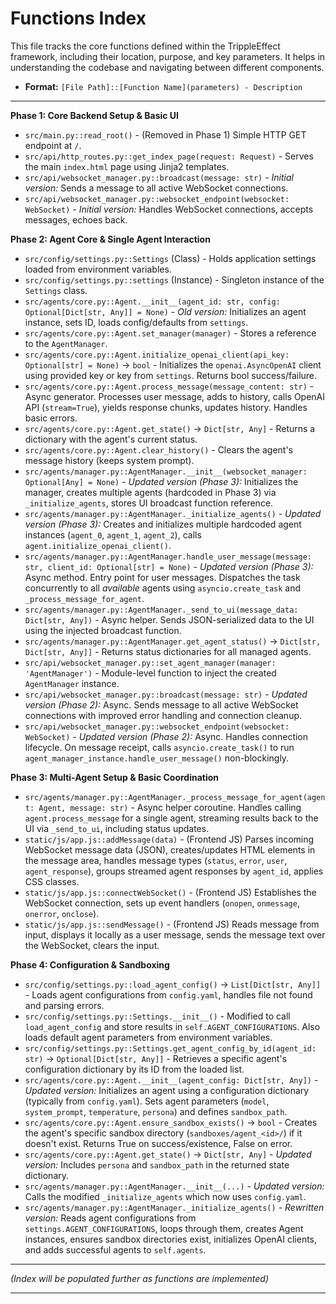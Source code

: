 <!-- # START OF FILE helperfiles/FUNCTIONS_INDEX.md -->
# Functions Index

This file tracks the core functions defined within the TrippleEffect framework, including their location, purpose, and key parameters. It helps in understanding the codebase and navigating between different components.

*   **Format:** `[File Path]::[Function Name](parameters) - Description`

---

**Phase 1: Core Backend Setup & Basic UI**

*   `src/main.py::read_root()` - (Removed in Phase 1) Simple HTTP GET endpoint at `/`.
*   `src/api/http_routes.py::get_index_page(request: Request)` - Serves the main `index.html` page using Jinja2 templates.
*   `src/api/websocket_manager.py::broadcast(message: str)` - *Initial version:* Sends a message to all active WebSocket connections.
*   `src/api/websocket_manager.py::websocket_endpoint(websocket: WebSocket)` - *Initial version:* Handles WebSocket connections, accepts messages, echoes back.

**Phase 2: Agent Core & Single Agent Interaction**

*   `src/config/settings.py::Settings` (Class) - Holds application settings loaded from environment variables.
*   `src/config/settings.py::settings` (Instance) - Singleton instance of the `Settings` class.
*   `src/agents/core.py::Agent.__init__(agent_id: str, config: Optional[Dict[str, Any]] = None)` - *Old version:* Initializes an agent instance, sets ID, loads config/defaults from `settings`.
*   `src/agents/core.py::Agent.set_manager(manager)` - Stores a reference to the `AgentManager`.
*   `src/agents/core.py::Agent.initialize_openai_client(api_key: Optional[str] = None)` -> `bool` - Initializes the `openai.AsyncOpenAI` client using provided key or key from `settings`. Returns bool success/failure.
*   `src/agents/core.py::Agent.process_message(message_content: str)` - Async generator. Processes user message, adds to history, calls OpenAI API (`stream=True`), yields response chunks, updates history. Handles basic errors.
*   `src/agents/core.py::Agent.get_state()` -> `Dict[str, Any]` - Returns a dictionary with the agent's current status.
*   `src/agents/core.py::Agent.clear_history()` - Clears the agent's message history (keeps system prompt).
*   `src/agents/manager.py::AgentManager.__init__(websocket_manager: Optional[Any] = None)` - *Updated version (Phase 3):* Initializes the manager, creates multiple agents (hardcoded in Phase 3) via `_initialize_agents`, stores UI broadcast function reference.
*   `src/agents/manager.py::AgentManager._initialize_agents()` - *Updated version (Phase 3):* Creates and initializes multiple hardcoded agent instances (`agent_0`, `agent_1`, `agent_2`), calls `agent.initialize_openai_client()`.
*   `src/agents/manager.py::AgentManager.handle_user_message(message: str, client_id: Optional[str] = None)` - *Updated version (Phase 3):* Async method. Entry point for user messages. Dispatches the task concurrently to all *available* agents using `asyncio.create_task` and `_process_message_for_agent`.
*   `src/agents/manager.py::AgentManager._send_to_ui(message_data: Dict[str, Any])` - Async helper. Sends JSON-serialized data to the UI using the injected broadcast function.
*   `src/agents/manager.py::AgentManager.get_agent_status()` -> `Dict[str, Dict[str, Any]]` - Returns status dictionaries for all managed agents.
*   `src/api/websocket_manager.py::set_agent_manager(manager: 'AgentManager')` - Module-level function to inject the created `AgentManager` instance.
*   `src/api/websocket_manager.py::broadcast(message: str)` - *Updated version (Phase 2):* Async. Sends message to all active WebSocket connections with improved error handling and connection cleanup.
*   `src/api/websocket_manager.py::websocket_endpoint(websocket: WebSocket)` - *Updated version (Phase 2):* Async. Handles connection lifecycle. On message receipt, calls `asyncio.create_task()` to run `agent_manager_instance.handle_user_message()` non-blockingly.

**Phase 3: Multi-Agent Setup & Basic Coordination**

*   `src/agents/manager.py::AgentManager._process_message_for_agent(agent: Agent, message: str)` - Async helper coroutine. Handles calling `agent.process_message` for a single agent, streaming results back to the UI via `_send_to_ui`, including status updates.
*   `static/js/app.js::addMessage(data)` - (Frontend JS) Parses incoming WebSocket message data (JSON), creates/updates HTML elements in the message area, handles message types (`status`, `error`, `user`, `agent_response`), groups streamed agent responses by `agent_id`, applies CSS classes.
*   `static/js/app.js::connectWebSocket()` - (Frontend JS) Establishes the WebSocket connection, sets up event handlers (`onopen`, `onmessage`, `onerror`, `onclose`).
*   `static/js/app.js::sendMessage()` - (Frontend JS) Reads message from input, displays it locally as a user message, sends the message text over the WebSocket, clears the input.

**Phase 4: Configuration & Sandboxing**

*   `src/config/settings.py::load_agent_config()` -> `List[Dict[str, Any]]` - Loads agent configurations from `config.yaml`, handles file not found and parsing errors.
*   `src/config/settings.py::Settings.__init__()` - Modified to call `load_agent_config` and store results in `self.AGENT_CONFIGURATIONS`. Also loads default agent parameters from environment variables.
*   `src/config/settings.py::Settings.get_agent_config_by_id(agent_id: str)` -> `Optional[Dict[str, Any]]` - Retrieves a specific agent's configuration dictionary by its ID from the loaded list.
*   `src/agents/core.py::Agent.__init__(agent_config: Dict[str, Any])` - *Updated version:* Initializes an agent using a configuration dictionary (typically from `config.yaml`). Sets agent parameters (`model`, `system_prompt`, `temperature`, `persona`) and defines `sandbox_path`.
*   `src/agents/core.py::Agent.ensure_sandbox_exists()` -> `bool` - Creates the agent's specific sandbox directory (`sandboxes/agent_<id>/`) if it doesn't exist. Returns True on success/existence, False on error.
*   `src/agents/core.py::Agent.get_state()` -> `Dict[str, Any]` - *Updated version:* Includes `persona` and `sandbox_path` in the returned state dictionary.
*   `src/agents/manager.py::AgentManager.__init__(...)` - *Updated version:* Calls the modified `_initialize_agents` which now uses `config.yaml`.
*   `src/agents/manager.py::AgentManager._initialize_agents()` - *Rewritten version:* Reads agent configurations from `settings.AGENT_CONFIGURATIONS`, loops through them, creates Agent instances, ensures sandbox directories exist, initializes OpenAI clients, and adds successful agents to `self.agents`.

---

*(Index will be populated further as functions are implemented)*

---
